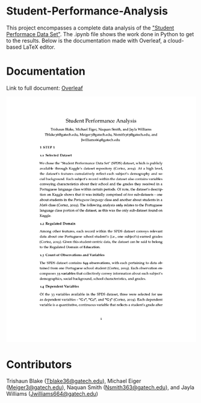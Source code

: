 # Student-Performance-Analysis
This project encompasses a complete data analysis of the ["Student Performace Data Set"](https://www.kaggle.com/datasets/larsen0966/student-performance-data-set). The .ipynb file shows the work done in Python to get to the results. Below is the documentation made with Overleaf, a cloud-based LaTeX editor.

# Documentation
Link to full document: [Overleaf](https://www.overleaf.com/read/ztxmpgwgznnz#aa5c5e)

![alt text](Images/1702424352991-5290e135-b107-4c9f-b58b-0303843f530f_1.tiff)

# Contributors
Trishaun Blake (Tblake36@gatech.edu), 
Michael Eiger (Meiger3@gatech.edu), 
Naquan Smith (Nsmith363@gatech.edu), 
and Jayla Williams (Jwilliams664@gatech.edu)



